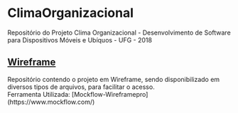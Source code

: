 # ClimaOrganizacional
Repositório do Projeto Clima Organizacional - Desenvolvimento de Software para Dispositivos Móveis e Ubíquos - UFG - 2018

## [Wireframe](https://github.com/jhonypalmer/ClimaOrganizacional/tree/master/Wireframe)
<p>
    Repositório contendo o projeto em Wireframe, sendo disponibilizado em diversos tipos de arquivos, para facilitar o acesso.</br>
    Ferramenta Utilizada: [Mockflow-Wireframepro](https://www.mockflow.com/)
</p>
